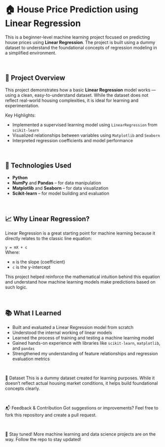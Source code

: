 # 🏠 House Price Prediction using Linear Regression

This is a beginner-level machine learning project focused on predicting house prices using **Linear Regression**. The project is built using a dummy dataset to understand the foundational concepts of regression modeling in a simplified environment.

<br/>

## 📌 Project Overview

This project demonstrates how a basic **Linear Regression** model works — using a clean, easy-to-understand dataset. While the dataset does not reflect real-world housing complexities, it is ideal for learning and experimentation.

Key Highlights:
- Implemented a supervised learning model using `LinearRegression` from `scikit-learn`
- Visualized relationships between variables using `Matplotlib` and `Seaborn`
- Interpreted regression coefficients and model performance

<br/>

## 🔧 Technologies Used

- **Python**
- **NumPy** and **Pandas** – for data manipulation
- **Matplotlib** and **Seaborn** – for data visualization
- **Scikit-learn** – for model building and evaluation

<br/>

## 📈 Why Linear Regression?

Linear Regression is a great starting point for machine learning because it directly relates to the classic line equation:

`y = mX + c` <br/>
Where:
- `m` is the slope (coefficient)
- `c` is the y-intercept

This project helped reinforce the mathematical intuition behind this equation and understand how machine learning models make predictions based on such logic.

<br/>

## 📚 What I Learned

- Built and evaluated a Linear Regression model from scratch
- Understood the internal working of linear models
- Learned the process of training and testing a machine learning model
- Gained hands-on experience with libraries like `scikit-learn`, `matplotlib`, and `pandas`
- Strengthened my understanding of feature relationships and regression evaluation metrics

<br/>

📎 Dataset
This is a dummy dataset created for learning purposes. While it doesn’t reflect actual housing market conditions, it helps build foundational concepts clearly.

<br/>

📬 Feedback & Contribution
Got suggestions or improvements? Feel free to fork this repository and create a pull request.

<br/>

📣 Stay tuned!
More machine learning and data science projects are on the way. Follow the repo to stay updated!
